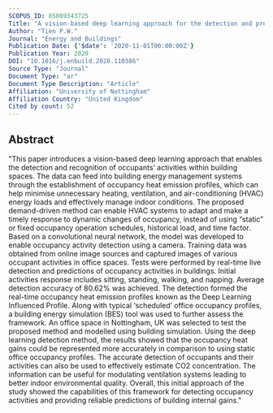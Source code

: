 ```yaml
---
SCOPUS_ID: 85089343725
Title: "A vision-based deep learning approach for the detection and prediction of occupancy heat emissions for demand-driven control solutions"
Author: "Tien P.W."
Journal: "Energy and Buildings"
Publication Date: {'$date': '2020-11-01T00:00:00Z'}
Publication Year: 2020
DOI: "10.1016/j.enbuild.2020.110386"
Source Type: "Journal"
Document Type: "ar"
Document Type Description: "Article"
Affiliation: "University of Nottingham"
Affiliation Country: "United Kingdom"
Cited by count: 52
---
```


## Abstract
"This paper introduces a vision-based deep learning approach that enables the detection and recognition of occupants’ activities within building spaces. The data can feed into building energy management systems through the establishment of occupancy heat emission profiles, which can help minimise unnecessary heating, ventilation, and air-conditioning (HVAC) energy loads and effectively manage indoor conditions. The proposed demand-driven method can enable HVAC systems to adapt and make a timely response to dynamic changes of occupancy, instead of using “static” or fixed occupancy operation schedules, historical load, and time factor. Based on a convolutional neural network, the model was developed to enable occupancy activity detection using a camera. Training data was obtained from online image sources and captured images of various occupant activities in office spaces. Tests were performed by real-time live detection and predictions of occupancy activities in buildings. Initial activities response includes sitting, standing, walking, and napping. Average detection accuracy of 80.62% was achieved. The detection formed the real-time occupancy heat emission profiles known as the Deep Learning Influenced Profile. Along with typical ‘scheduled’ office occupancy profiles, a building energy simulation (BES) tool was used to further assess the framework. An office space in Nottingham, UK was selected to test the proposed method and modelled using building simulation. Using the deep learning detection method, the results showed that the occupancy heat gains could be represented more accurately in comparison to using static office occupancy profiles. The accurate detection of occupants and their activities can also be used to effectively estimate CO2 concentration. The information can be useful for modulating ventilation systems leading to better indoor environmental quality. Overall, this initial approach of the study showed the capabilities of this framework for detecting occupancy activities and providing reliable predictions of building internal gains."
